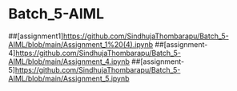 # Batch_5-AIML
##[assignment1]https://github.com/SindhujaThombarapu/Batch_5-AIML/blob/main/Assignment_1%20(4).ipynb
##[assignment-4]https://github.com/SindhujaThombarapu/Batch_5-AIML/blob/main/Assignment_4.ipynb
##[assignment-5]https://github.com/SindhujaThombarapu/Batch_5-AIML/blob/main/Assignment_5.ipynb
